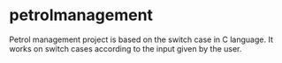 # petrolmanagement
Petrol management project is based on the switch case in C language. It works on switch cases according to the input given by the user.
